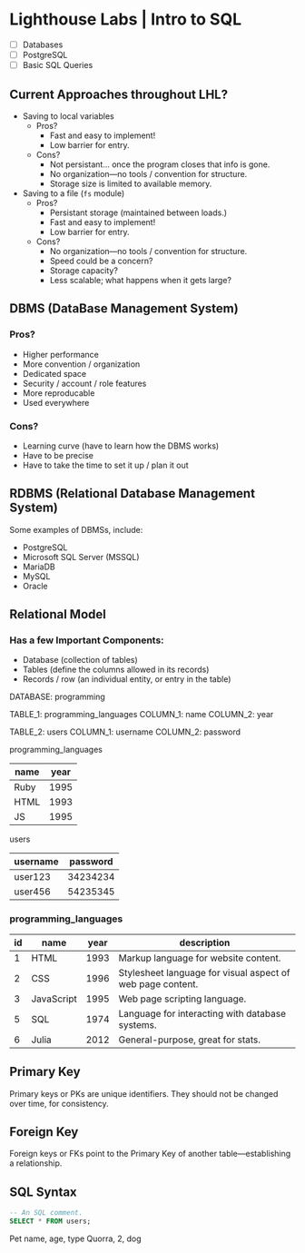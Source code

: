 # Lighthouse Labs | Intro to SQL

* [ ] Databases
* [ ] PostgreSQL
* [ ] Basic SQL Queries

## Current Approaches throughout LHL?

* Saving to local variables
    * Pros?
        * Fast and easy to implement!
        * Low barrier for entry.
    * Cons?
        * Not persistant... once the program closes that info is gone.
        * No organization—no tools / convention for structure.
        * Storage size is limited to available memory.
* Saving to a file (`fs` module)
    * Pros?
        * Persistant storage (maintained between loads.)
        * Fast and easy to implement!
        * Low barrier for entry.
    * Cons?
        * No organization—no tools / convention for structure.
        * Speed could be a concern?
        * Storage capacity?
        * Less scalable; what happens when it gets large?

## DBMS (DataBase Management System)

### Pros?

* Higher performance
* More convention / organization
* Dedicated space
* Security / account / role features
* More reproducable
* Used everywhere

### Cons?

* Learning curve (have to learn how the DBMS works)
* Have to be precise
* Have to take the time to set it up / plan it out

## RDBMS (Relational Database Management System)

Some examples of DBMSs, include:

* PostgreSQL
* Microsoft SQL Server (MSSQL)
* MariaDB
* MySQL
* Oracle

## Relational Model

### Has a few Important Components:

* Database (collection of tables)
* Tables (define the columns allowed in its records)
* Records / row (an individual entity, or entry in the table)

DATABASE: programming

TABLE_1: programming_languages
    COLUMN_1: name
    COLUMN_2: year

TABLE_2: users
    COLUMN_1: username
    COLUMN_2: password

programming_languages

name | year
-----|-----
Ruby | 1995
HTML | 1993
JS   | 1995

users

username | password
---------|---------
user123  | 34234234
user456  | 54235345


### programming_languages

| **id**    | **name**    | **year** | **description**
|-----------|-------------|----------|----------------
| 1         | HTML        | 1993     | Markup language for website content.
| 2         | CSS         | 1996     | Stylesheet language for visual aspect of web page content.
| 3         | JavaScript  | 1995     | Web page scripting language.
| 5         | SQL         | 1974     | Language for interacting with database systems.
| 6         | Julia       | 2012     | General-purpose, great for stats.

## Primary Key

Primary keys or PKs are unique identifiers. They should not be changed over time, for consistency.

## Foreign Key

Foreign keys or FKs point to the Primary Key of another table—establishing a relationship.

## SQL Syntax

```SQL
-- An SQL comment.
SELECT * FROM users;
```

Pet name, age, type
   Quorra, 2, dog
